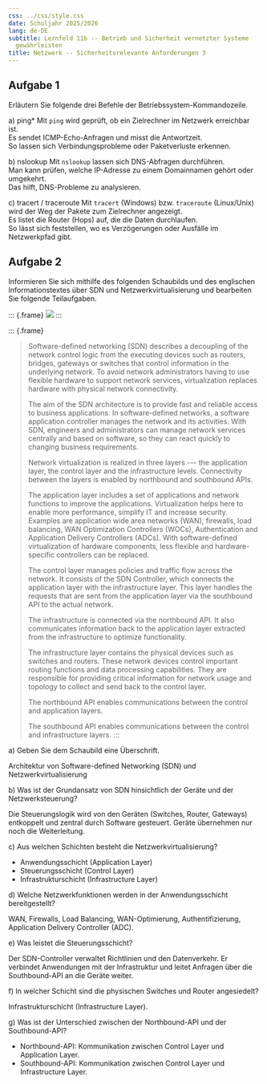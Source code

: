 ```yaml
---
css: ../css/style.css
date: Schuljahr 2025/2026
lang: de-DE
subtitle: Lernfeld 11b -- Betrieb und Sicherheit vernetzter Systeme
  gewährleisten
title: Netzwerk -- Sicherheitsrelevante Anforderungen 3
---
```


## Aufgabe 1

Erläutern Sie folgende drei Befehle der Betriebssystem-Kommandozeile.

a) ping* 
Mit `ping` wird geprüft, ob ein Zielrechner im Netzwerk erreichbar ist.  
Es sendet ICMP-Echo-Anfragen und misst die Antwortzeit.  
So lassen sich Verbindungsprobleme oder Paketverluste erkennen.  

b) nslookup
Mit `nslookup` lassen sich DNS-Abfragen durchführen.  
Man kann prüfen, welche IP-Adresse zu einem Domainnamen gehört oder umgekehrt.  
Das hilft, DNS-Probleme zu analysieren.  

c) tracert / traceroute 
Mit `tracert` (Windows) bzw. `traceroute` (Linux/Unix) wird der Weg der Pakete zum Zielrechner angezeigt.  
Es listet die Router (Hops) auf, die die Daten durchlaufen.  
So lässt sich feststellen, wo es Verzögerungen oder Ausfälle im Netzwerkpfad gibt.  


## Aufgabe 2

Informieren Sie sich mithilfe des folgenden Schaubilds und des
englischen Informationstextes über SDN und Netzwerkvirtualisierung und
bearbeiten Sie folgende Teilaufgaben.

::: {.frame}
![](sdn.png)
:::

::: {.frame}
> Software-defined networking (SDN) describes a decoupling of the
> network control logic from the executing devices such as routers,
> bridges, gateways or switches that control information in the
> underlying network. To avoid network administrators having to use
> flexible hardware to support network services, virtualization replaces
> hardware with physical network connectivity.
>
> The aim of the SDN architecture is to provide fast and reliable access
> to business applications. In software-defined networks, a software
> application controller manages the network and its activities. With
> SDN, engineers and administrators can manage network services
> centrally and based on software, so they can react quickly to changing
> business requirements.
>
> Network virtualization is realized in three layers --- the application
> layer, the control layer and the infrastructure levels. Connectivity
> between the layers is enabled by northbound and southbound APIs.
>
> The application layer includes a set of applications and network
> functions to improve the applications. Virtualization helps here to
> enable more performance, simplify IT and increase security. Examples
> are application wide area networks (WAN), firewalls, load balancing,
> WAN Optimization Controllers (WOCs), Authentication and Application
> Delivery Controllers (ADCs). With software-defined virtualization of
> hardware components, less flexible and hardware-specific controllers
> can be replaced.
>
> The control layer manages policies and traffic flow across the
> network. It consists of the SDN Controller, which connects the
> application layer with the infrastructure layer. This layer handles
> the requests that are sent from the application layer via the
> southbound API to the actual network.
>
> The infrastructure is connected via the northbound API. It also
> communicates information back to the application layer extracted from
> the infrastructure to optimize functionality.
>
> The infrastructure layer contains the physical devices such as
> switches and routers. These network devices control important routing
> functions and data processing capabilities. They are responsible for
> providing critical information for network usage and topology to
> collect and send back to the control layer.
>
> The northbound API enables communications between the control and
> application layers.
>
> The southbound API enables communications between the control and
> infrastructure layers.
:::

a)  Geben Sie dem Schaubild eine Überschrift.

Architektur von Software-defined Networking (SDN) und Netzwerkvirtualisierung  

b)  Was ist der Grundansatz von SDN hinsichtlich der Geräte und der
    Netzwerksteuerung?

Die Steuerungslogik wird von den Geräten (Switches, Router, Gateways) entkoppelt und zentral durch Software gesteuert. Geräte übernehmen nur noch die Weiterleitung.

c)  Aus welchen Schichten besteht die Netzwerkvirtualisierung?

- Anwendungsschicht (Application Layer)  
- Steuerungsschicht (Control Layer)  
- Infrastrukturschicht (Infrastructure Layer)

d)  Welche Netzwerkfunktionen werden in der Anwendungsschicht
    bereitgestellt?

WAN, Firewalls, Load Balancing, WAN-Optimierung, Authentifizierung, Application Delivery Controller (ADC).  

e)  Was leistet die Steuerungsschicht?

Der SDN-Controller verwaltet Richtlinien und den Datenverkehr. Er verbindet Anwendungen mit der Infrastruktur und leitet Anfragen über die Southbound-API an die Geräte weiter.  

f)  In welcher Schicht sind die physischen Switches und Router
    angesiedelt?

Infrastrukturschicht (Infrastructure Layer). 

g)  Was ist der Unterschied zwischen der Northbound-API und der
    Southbound-API?

- Northbound-API: Kommunikation zwischen Control Layer und Application Layer.  
- Southbound-API: Kommunikation zwischen Control Layer und Infrastructure Layer.  